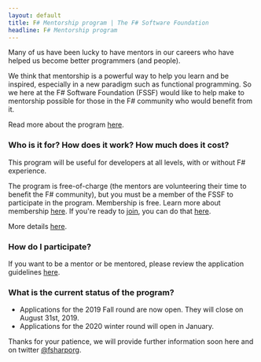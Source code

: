 ```yaml
---
layout: default
title: F# Mentorship program | The F# Software Foundation
headline: F# Mentorship program
---
```



Many of us have been lucky to have mentors in our careers who have helped us become better programmers (and people).

We think that mentorship is a powerful way to help you learn and be inspired, especially in a new paradigm such as functional programming.
So we here at the F# Software Foundation (FSSF)  would like to help make to mentorship possible for those in the F# community who would benefit from it.

Read more about the program [here](about.html).

### Who is it for? How does it work? How much does it cost?

This program will be useful for developers at all levels, with or without F# experience.

The program is free-of-charge (the mentors are volunteering their time to benefit the F# community), but
you must be a member of the FSSF to participate in the program. Membership is free. Learn more about membership [here](http://foundation.fsharp.org/membership). If you're ready to [join](http://foundation.fsharp.org/join), you can do that [here](http://foundation.fsharp.org/join).

More details [here](about.html).

### How do I participate?

If you want to be a mentor or be mentored, please review the application guidelines [here](register.html).

### What is the current status of the program?

* Applications for the 2019 Fall round are now open. They will close on August 31st, 2019.
* Applications for the 2020 winter round will open in January.


Thanks for your patience, we will provide further information soon here and on twitter [@fsharporg](https://twitter.com/fsharporg).
